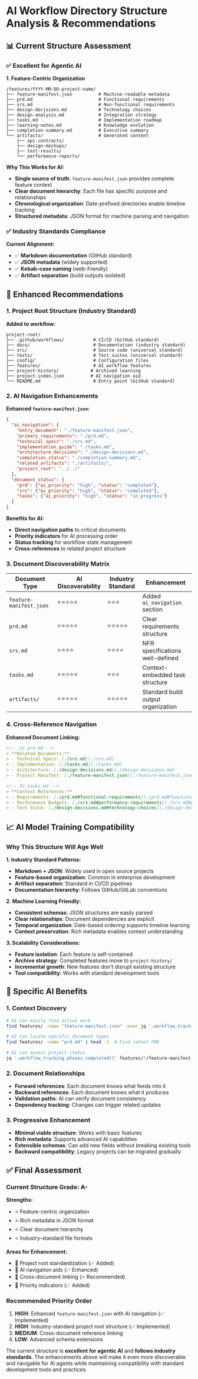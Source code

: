# AI Workflow Directory Structure Analysis & Recommendations

## 📊 Current Structure Assessment

### ✅ **Excellent for Agentic AI**

**1. Feature-Centric Organization**
```
/features/YYYY-MM-DD-project-name/
├── feature-manifest.json          # Machine-readable metadata
├── prd.md                         # Functional requirements
├── srs.md                         # Non-functional requirements  
├── design-decisions.md            # Technology choices
├── design-analysis.md             # Integration strategy
├── tasks.md                       # Implementation roadmap
├── learning-notes.md              # Knowledge evolution
├── completion-summary.md          # Executive summary
└── artifacts/                     # Generated content
    ├── api-contracts/
    ├── design-mockups/
    ├── test-results/
    └── performance-reports/
```

**Why This Works for AI:**
- **Single source of truth**: `feature-manifest.json` provides complete feature context
- **Clear document hierarchy**: Each file has specific purpose and relationships
- **Chronological organization**: Date-prefixed directories enable timeline tracking
- **Structured metadata**: JSON format for machine parsing and navigation

### ✅ **Industry Standards Compliance**

**Current Alignment:**
- ✅ **Markdown documentation** (GitHub standard)
- ✅ **JSON metadata** (widely supported)
- ✅ **Kebab-case naming** (web-friendly)
- ✅ **Artifact separation** (build outputs isolated)

## 🚀 **Enhanced Recommendations**

### **1. Project Root Structure (Industry Standard)**

**Added to workflow:**
```
project-root/
├── .github/workflows/           # CI/CD (GitHub standard)
├── docs/                        # Documentation (industry standard)
├── src/                         # Source code (universal standard)
├── tests/                       # Test suites (universal standard)
├── config/                      # Configuration files
├── features/                    # AI workflow features
├── project-history/            # Archived learning
├── project-index.json          # AI navigation aid
└── README.md                    # Entry point (GitHub standard)
```

### **2. AI Navigation Enhancements**

**Enhanced `feature-manifest.json`:**
```json
{
  "ai_navigation": {
    "entry_document": "./feature-manifest.json",
    "primary_requirements": "./prd.md",
    "technical_specs": "./srs.md", 
    "implementation_guide": "./tasks.md",
    "architecture_decisions": "./design-decisions.md",
    "completion_status": "./completion-summary.md",
    "related_artifacts": "./artifacts/",
    "project_root": "../../"
  },
  "document_status": {
    "prd": {"ai_priority": "high", "status": "completed"},
    "srs": {"ai_priority": "high", "status": "completed"},
    "tasks": {"ai_priority": "high", "status": "in_progress"}
  }
}
```

**Benefits for AI:**
- **Direct navigation paths** to critical documents
- **Priority indicators** for AI processing order
- **Status tracking** for workflow state management
- **Cross-references** to related project structure

### **3. Document Discoverability Matrix**

| **Document Type** | **AI Discoverability** | **Industry Standard** | **Enhancement** |
|-------------------|------------------------|----------------------|-----------------|
| `feature-manifest.json` | ⭐⭐⭐⭐⭐ | ⭐⭐⭐ | Added `ai_navigation` section |
| `prd.md` | ⭐⭐⭐⭐⭐ | ⭐⭐⭐⭐⭐ | Clear requirements structure |
| `srs.md` | ⭐⭐⭐⭐ | ⭐⭐⭐⭐ | NFR specifications well-defined |
| `tasks.md` | ⭐⭐⭐⭐⭐ | ⭐⭐⭐ | Context-embedded task structure |
| `artifacts/` | ⭐⭐⭐⭐⭐ | ⭐⭐⭐⭐⭐ | Standard build output organization |

### **4. Cross-Reference Navigation**

**Enhanced Document Linking:**
```markdown
<!-- In prd.md -->
> **Related Documents:**
> - Technical Specs: [./srs.md](./srs.md)
> - Implementation: [./tasks.md](./tasks.md)
> - Architecture: [./design-decisions.md](./design-decisions.md)
> - Project Manifest: [./feature-manifest.json](./feature-manifest.json)

<!-- In tasks.md -->
> **Context References:**
> - Requirements: [./prd.md#functional-requirements](./prd.md#functional-requirements)
> - Performance Budgets: [./srs.md#performance-requirements](./srs.md#performance-requirements)
> - Tech Stack: [./design-decisions.md#technology-choices](./design-decisions.md#technology-choices)
```

## 📈 **AI Model Training Compatibility**

### **Why This Structure Will Age Well**

**1. Industry Standard Patterns:**
- **Markdown + JSON**: Widely used in open source projects
- **Feature-based organization**: Common in enterprise development
- **Artifact separation**: Standard in CI/CD pipelines
- **Documentation hierarchy**: Follows GitHub/GitLab conventions

**2. Machine Learning Friendly:**
- **Consistent schemas**: JSON structures are easily parsed
- **Clear relationships**: Document dependencies are explicit
- **Temporal organization**: Date-based ordering supports timeline learning
- **Context preservation**: Rich metadata enables context understanding

**3. Scalability Considerations:**
- **Feature isolation**: Each feature is self-contained
- **Archive strategy**: Completed features move to `project-history/`
- **Incremental growth**: New features don't disrupt existing structure
- **Tool compatibility**: Works with standard development tools

## 🎯 **Specific AI Benefits**

### **1. Context Discovery**
```bash
# AI can easily find active work
find features/ -name "feature-manifest.json" -exec jq '.workflow_tracking.current_phase' {} \;

# AI can locate specific document types
find features/ -name "prd.md" | head -1  # Find latest PRD

# AI can assess project status
jq '.workflow_tracking.phases_completed[]' features/*/feature-manifest.json
```

### **2. Document Relationships**
- **Forward references**: Each document knows what feeds into it
- **Backward references**: Each document knows what it produces
- **Validation paths**: AI can verify document consistency
- **Dependency tracking**: Changes can trigger related updates

### **3. Progressive Enhancement**
- **Minimal viable structure**: Works with basic features
- **Rich metadata**: Supports advanced AI capabilities
- **Extensible schemas**: Can add new fields without breaking existing tools
- **Backward compatibility**: Legacy projects can be migrated gradually

## ✅ **Final Assessment**

### **Current Structure Grade: A-**

**Strengths:**
- ⭐ Feature-centric organization
- ⭐ Rich metadata in JSON format
- ⭐ Clear document hierarchy
- ⭐ Industry-standard file formats

**Areas for Enhancement:**
- 🔧 Project root standardization (✅ Added)
- 🔧 AI navigation aids (✅ Enhanced)
- 🔧 Cross-document linking (⭐ Recommended)
- 🔧 Priority indicators (✅ Added)

### **Recommended Priority Order**

1. **HIGH**: Enhanced `feature-manifest.json` with AI navigation (✅ Implemented)
2. **HIGH**: Industry-standard project root structure (✅ Implemented)
3. **MEDIUM**: Cross-document reference linking
4. **LOW**: Advanced schema extensions

The current structure is **excellent for agentic AI** and **follows industry standards**. The enhancements above will make it even more discoverable and navigable for AI agents while maintaining compatibility with standard development tools and practices.
